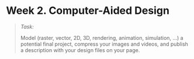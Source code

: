 # Week 2. Computer-Aided Design

> *Task:*
>
> Model (raster, vector, 2D, 3D, rendering, animation, simulation, ...) a potential final project,
compress your images and videos, and publish a description with your design files on your page.


